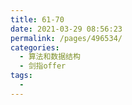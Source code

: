 ```yaml
---
title: 61-70
date: 2021-03-29 08:56:23
permalink: /pages/496534/
categories:
  - 算法和数据结构
  - 剑指offer
tags:
  - 
---
```

